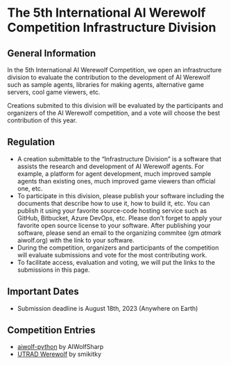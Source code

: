 # The 5th International AI Werewolf Competition Infrastructure Division
## General Information
In the 5th International AI Werewolf Competition, we open an infrastructure division to evaluate the contribution to the development of AI Werewolf such as sample agents, libraries for making agents, alternative game servers, cool game viewers, etc.

Creations submited to this division will be evaluated by the participants and organizers of the AI Werewolf competition, and a vote will choose the best contribution of this year.

## Regulation
- A creation submittable to the “Infrastructure Division” is a software that assists the research and development of AI Werewolf agents.
For example, a platform for agent development, much improved sample agents than existing ones, much improved game viewers than official one, etc.
- To participate in this division, please publish your software including the documents that describe how to use it, how to build it, etc.
You can publish it using your favorite source-code hosting service such as GitHub, Bitbucket, Azure DevOps, etc.
Please don't forget to apply your favorite open source license to your software.
After publishing your software, please send an email to the organizing commitee (gm _atmark_ aiwolf.org) with the link to your software.
- During the competition, organizers and participants of the competition will evaluate submissions and vote for the most contributing work.
- To facilitate access, evaluation and voting, we will put the links to the submissions in this page.

## Important Dates
- Submission deadline is August 18th, 2023 (Anywhere on Earth)

## Competition Entries
- [aiwolf-python](https://github.com/AIWolfSharp/aiwolf-python) by AIWolfSharp
- [UTRAD Werewolf](https://github.com/smikitky/utrad-werewolf) by smikitky